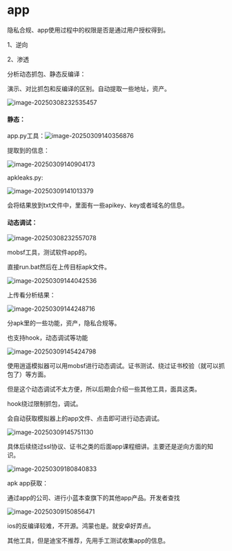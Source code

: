 
# app

隐私合规、app使用过程中的权限是否是通过用户授权得到。

1、逆向

2、渗透

 分析动态抓包、静态反编译：

  演示、对比抓包和反编译的区别。自动提取一些地址，资产。

![image-20250308232535457](https://cdn.jsdelivr.net/gh/maybeyjb/maybe/img/202506121451883.png)

#### 静态：

app.py工具：![image-20250309140356876](https://cdn.jsdelivr.net/gh/maybeyjb/maybe/img/202506121451884.png)

提取到的信息：

![image-20250309140904173](https://cdn.jsdelivr.net/gh/maybeyjb/maybe/img/202506121451885.png)

apkleaks.py:

![image-20250309141013379](https://cdn.jsdelivr.net/gh/maybeyjb/maybe/img/202506121451886.png)

会将结果放到txt文件中，里面有一些apikey、key或者域名的信息。

####  动态调试：



![image-20250308232557078](https://cdn.jsdelivr.net/gh/maybeyjb/maybe/img/202506121451887.png)

mobsf工具，测试软件app的。

直接run.bat然后在上传目标apk文件。

![image-20250309144042536](https://cdn.jsdelivr.net/gh/maybeyjb/maybe/img/202506121451889.png)

上传看分析结果：

![image-20250309144248716](https://cdn.jsdelivr.net/gh/maybeyjb/maybe/img/202506121451890.png)

分apk里的一些功能，资产，隐私合规等。

也支持hook，动态调试等功能

![image-20250309145424798](https://cdn.jsdelivr.net/gh/maybeyjb/maybe/img/202506121451891.png)

  使用逍遥模拟器可以用mobsf进行动态调试。证书测试、绕过证书校验（就可以抓包了）等方面。

但是这个动态调试不太方便，所以后期会介绍一些其他工具，面具这类。

hook绕过限制抓包，调试。

会自动获取模拟器上的app文件、点击即可进行动态调试。

![image-20250309145751130](https://cdn.jsdelivr.net/gh/maybeyjb/maybe/img/202506121451892.png)

具体后续绕过ssl协议、证书之类的后面app课程细讲。主要还是逆向方面的知识。

![image-20250309180840833](https://cdn.jsdelivr.net/gh/maybeyjb/maybe/img/202506121451893.png)

  apk app获取：

通过app的公司、进行小蓝本查旗下的其他app产品。开发者查找

![image-20250309150856471](https://cdn.jsdelivr.net/gh/maybeyjb/maybe/img/202506121451894.png)

ios的反编译较难，不开源。鸿蒙也是。就安卓好弄点。

  其他工具，但是迪宝不推荐，先用手工测试收集app的信息。
